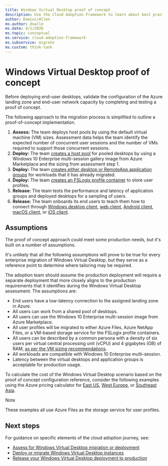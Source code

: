 ```yaml
---
title: Windows Virtual Desktop proof of concept
description: Use the Cloud Adoption Framework to learn about best practices for completing and testing a Windows Virtual Desktop proof of concept.
author: DominicAllen
ms.author: doalle
ms.date: 4/1/2020
ms.topic: conceptual
ms.service: cloud-adoption-framework
ms.subservice: migrate
ms.custom: think-tank
---
```


<!-- cSpell:ignore FSLogix onboards remoteapp macos -->

# Windows Virtual Desktop proof of concept

Before deploying end-user desktops, validate the configuration of the Azure landing zone and end-user network capacity by completing and testing a proof of concept.

The following approach to the migration process is simplified to outline a proof-of-concept implementation.

1. **Assess:** The team deploys host pools by using the default virtual machine (VM) sizes. Assessment data helps the team identify the expected number of concurrent user sessions and the number of VMs required to support those concurrent sessions.
2. **Deploy:** The team [creates a host pool](/azure/virtual-desktop/create-host-pools-azure-marketplace) for pooled desktops by using a Windows 10 Enterprise multi-session gallery image from Azure Marketplace and the sizing from assessment step 1.
3. **Deploy:** The team [creates either desktop or RemoteApp application groups](/azure/virtual-desktop/manage-app-groups#create-a-remoteapp-group) for workloads that it has already migrated.
4. **Deploy:** The team [creates an FSLogix profile container](/azure/virtual-desktop/create-host-pools-user-profile) to store user profiles.
5. **Release:** The team tests the performance and latency of application groups and deployed desktops for a sampling of users.
6. **Release:** The team onboards its end users to teach them how to connect through [Windows desktop client](/azure/virtual-desktop/connect-windows-7-10), [web client](/azure/virtual-desktop/connect-web), [Android client](/azure/virtual-desktop/connect-android), [macOS client](/azure/virtual-desktop/connect-macos), or [iOS client](/azure/virtual-desktop/connect-ios).

## Assumptions

The proof of concept approach could meet some production needs, but it's built on a number of assumptions.

It's unlikely that all the following assumptions will prove to be true for every enterprise migration of Windows Virtual Desktop, but they serve as a reference point to determine where tailoring may be required.

The adoption team should assume the production deployment will require a separate deployment that more closely aligns to the production requirements that it identifies during the Windows Virtual Desktop assessment. The assumptions are:

- End users have a low-latency connection to the assigned landing zone in Azure.
- All users can work from a shared pool of desktops.
- All users can use the Windows 10 Enterprise multi-session image from Azure Marketplace.
- All user profiles will be migrated to either Azure Files, Azure NetApp Files, or a VM-based storage service for the FSLogix profile containers.
- All users can be described by a common persona with a density of six users per virtual central processing unit (vCPU) and 4&nbsp;gigabytes (GB) of RAM, [as per the VM sizing recommendations](/windows-server/remote/remote-desktop-services/virtual-machine-recs#multi-session-recommendations).
- All workloads are compatible with Windows 10 Enterprise multi-session.
- Latency between the virtual desktops and application groups is acceptable for production usage.

To calculate the cost of the Windows Virtual Desktop scenario based on the proof of concept configuration reference, consider the following examples using the Azure pricing calculator for [East US](https://azure.com/e/448606254c9a44f88798892bb8e0ef3c), [West Europe](https://azure.com/e/61a376d5f5a641e8ac31d1884ade9e55), or [Southeast Asia](https://azure.com/e/7cf555068922461587d0aa99a476f926).
> [!NOTE]
> These examples all use Azure Files as the storage service for user profiles.

## Next steps

For guidance on specific elements of the cloud adoption journey, see:

- [Assess for Windows Virtual Desktop migration or deployment](./migrate-assess.md)
- [Deploy or migrate Windows Virtual Desktop instances](./migrate-deploy.md)
- [Release your Windows Virtual Desktop deployment to production](./migrate-release.md)
